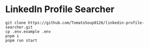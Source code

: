 # LinkedIn Profile Searcher

```
git clone https://github.com/TomatoSoup0126/linkedin-profile-searcher.git
cp .env.example .env 
pnpm i
pnpm run start
```